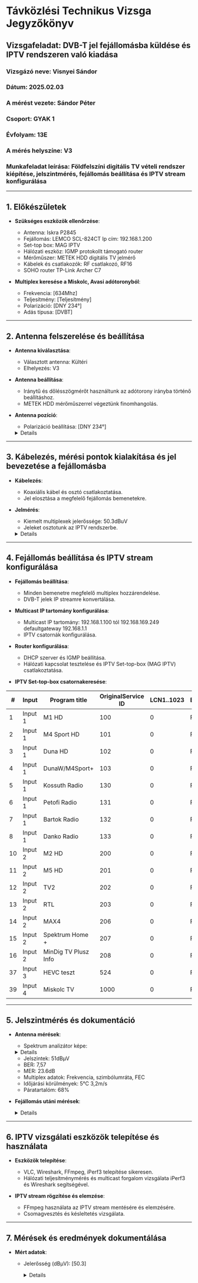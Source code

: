 # Távközlési Technikus Vizsga Jegyzőkönyv

## Vizsgafeladat: DVB-T jel fejállomásba küldése és IPTV rendszeren való kiadása

### Vizsgázó neve: Visnyei Sándor
### Dátum: 2025.02.03
### A mérést vezete: Sándor Péter
### Csoport: GYAK 1
### Évfolyam: 13E
### A mérés helyszíne: V3
### Munkafeladat leírása: Földfelszíni digitális TV vételi rendszer kiépítése, jelszintmérés, fejállomás beállítása és IPTV stream konfigurálása

---

## 1. Előkészületek

- **Szükséges eszközök ellenőrzése**:
  - Antenna: Iskra P2845
  - Fejállomás: LEMCO SCL-824CT Ip cím: 192.168.1.200 
  - Set-top box: MAG IPTV
  - Hálózati eszköz: IGMP protokollt támogató router
  - Mérőműszer: METEK HDD digitális TV jelmérő
  - Kábelek és csatlakozók: RF csatlakozó, RF16
  - SOHO router  TP-Link Archer C7

- **Multiplex keresése a Miskolc, Avasi adótoronyból**:
  - Frekvencia: [634Mhz]
  - Teljesítmény: [Teljesítmény]
  - Polarizáció: [DNY 234°]
  - Adás típusa: [DVBT]
  
---

## 2. Antenna felszerelése és beállítása

- **Antenna kiválasztása**:
  - Választott antenna: Kültéri
  - Elhelyezés: V3
  
- **Antenna beállítása**:
  - Iránytű és dőlésszögmérőt használtunk az adótorony irányba történő beállításhoz.
  - METEK HDD mérőműszerrel végeztünk finomhangolás.
  
- **Antenna pozíció**:
  - Polarizáció beállítása: [DNY 234°]
    
   <details>
   <img src="https://sancy1021.github.io/Tavkozles/Iptv/Kando-avaskilato.png"/>
   </details> 

---

## 3. Kábelezés, mérési pontok kialakítása és jel bevezetése a fejállomásba

- **Kábelezés**:
  - Koaxiális kábel és osztó csatlakoztatása.
  - Jel elosztása a megfelelő fejállomás bemenetekre.

- **Jelmérés**:
  - Kiemelt multiplexek jelerőssége: 50.3dBuV
  - Jeleket osztotunk az IPTV rendszerbe.

   <details>
   <img src="https://sancy1021.github.io/Tavkozles/Iptv/its_snapshot_0001.bmp"/>
   </details> 

---

## 4. Fejállomás beállítása és IPTV stream konfigurálása

- **Fejállomás beállítása**:
  - Minden bemenetre megfelelő multiplex hozzárendelése.
  - DVB-T jelek IP streamre konvertálása.

- **Multicast IP tartomány konfigurálása**:
  - Multicast IP tartomány: 192.168.1.100 tól 192.168.169.249 defaultgateway 192.168.1.1
  - IPTV csatornák konfigurálása.

- **Router konfigurálása**:
  - DHCP szerver és IGMP beállítása.
  - Hálózati kapcsolat tesztelése és IPTV Set-top-box (MAG IPTV) csatlakoztatása.
  
- **IPTV Set-top-box csatornakeresése**:
  
| #  | Input  | Program title              | OriginalService ID | LCN1..1023 | Encrypted | TS Output | OutputService ID | IP address   | IP port | Protocol  |
|----|--------|-----------------------------|--------------------|------------|-----------|-----------|------------------|--------------|---------|----------|
| 1  | Input 1 | M1 HD                      | 100                | 0          | FTA       | 1         | 100              | 224.0.0.1    | 1001    | UDP      |
| 2  | Input 1 | M4 Sport HD                | 101                | 0          | FTA       | 1         | 101              | 224.0.0.1    | 1002    | UDP      |
| 3  | Input 1 | Duna HD                    | 102                | 0          | FTA       | 1         | 102              | 224.0.0.1    | 1003    | UDP      |
| 4  | Input 1 | DunaW/M4Sport+             | 103                | 0          | FTA       | 2         | 103              | 224.0.0.1    | 1004    | UDP      |
| 5  | Input 1 | Kossuth Radio              | 130                | 0          | FTA       | 4         | 130              | 224.0.0.1    | 1005    | UDP      |
| 6  | Input 1 | Petofi Radio               | 131                | 0          | FTA       | 4         | 131              | 224.0.0.1    | 1006    | UDP      |
| 7  | Input 1 | Bartok Radio               | 132                | 0          | FTA       | 4         | 132              | 224.0.0.1    | 1007    | UDP      |
| 8  | Input 1 | Danko Radio                | 133                | 0          | FTA       | 4         | 133              | 224.0.0.1    | 1008    | UDP      |
| 10 | Input 2 | M2 HD                      | 200                | 0          | FTA       | 1         | 200              | 224.0.0.1    | 1010    | UDP      |
| 11 | Input 2 | M5 HD                      | 201                | 0          | FTA       | 2         | 201              | 224.0.0.1    | 1011    | UDP      |
| 12 | Input 2 | TV2                        | 202                | 0          | FTA       | 1         | 202              | 224.0.0.1    | 1012    | UDP      |
| 13 | Input 2 | RTL                        | 203                | 0          | FTA       | 1         | 203              | 224.0.0.1    | 1013    | UDP      |
| 14 | Input 2 | MAX4                       | 206                | 0          | FTA       | 2         | 206              | 224.0.0.1    | 1014    | UDP      |
| 15 | Input 2 | Spektrum Home +            | 207                | 0          | FTA       | 2         | 207              | 224.0.0.1    | 1015    | UDP      |
| 16 | Input 2 | MinDig TV Plusz Info       | 208                | 0          | FTA       | 2         | 208              | 224.0.0.1    | 1016    | UDP      |
| 37 | Input 3 | HEVC teszt                 | 524                | 0          | FTA       | 2         | 524              | 224.0.0.1    | 1037    | UDP      |
| 39 | Input 4 | Miskolc TV                 | 1000               | 0          | FTA       | 2         | 1000             | 224.0.0.1    | 1039    | UDP      |


---

## 5. Jelszintmérés és dokumentáció

- **Antenna mérések**:
  - Spektrum analizátor képe:
    
   <details>
   <img src="https://sancy1021.github.io/Tavkozles/Iptv/its_snapshot_0001.bmp"/>
   </details> 

  - Jelszintek: 51dBμV
  - BER: 7,57
  - MER: 23.6dB
  - Multiplex adatok: Frekvencia, szimbólumráta, FEC
  - Időjárási körülmények: 5°C 3,2m/s
  - Páratartalóm: 68%

- **Fejállomás utáni mérések**:
  
   <details>
   <img src="https://sancy1021.github.io/Tavkozles/Iptv/Képernyőkép 2025-02-03 123233.png"/>

   <img src="https://sancy1021.github.io/Tavkozles/Iptv/41-48ch.png"/>
   </details> 


---

## 6. IPTV vizsgálati eszközök telepítése és használata

- **Eszközök telepítése**:
  - VLC, Wireshark, FFmpeg, iPerf3 telepítése sikeresen.
  - Hálózati teljesítménymérés és multicast forgalom vizsgálata iPerf3 és Wireshark segítségével.

- **IPTV stream rögzítése és elemzése**:
  - FFmpeg használata az IPTV stream mentésére és elemzésére.
  - Csomagvesztés és késleltetés vizsgálata.

---

## 7. Mérések és eredmények dokumentálása

- **Mért adatok**:
  - Jelerősség (dBμV): [50.3]
    
    <details>
      
    <img src="https://sancy1021.github.io/Tavkozles/Iptv/its_snapshot_0003.(1)bmp"/>

    <img src="https://sancy1021.github.io/Tavkozles/Iptv/Képernyőkép 2025-02-05 131512.png"/>

    <img src="https://sancy1021.github.io/Tavkozles/Iptv/Képernyőkép 2025-02-05 131337.png"/>
  
    <img src="https://sancy1021.github.io/Tavkozles/Iptv/Képernyőkép 2025-02-05 131210.png"/>

    <img src="https://sancy1021.github.io/Tavkozles/Iptv/Képernyőkép 2025-02-05 130947.png"/>
    
    </details> 

